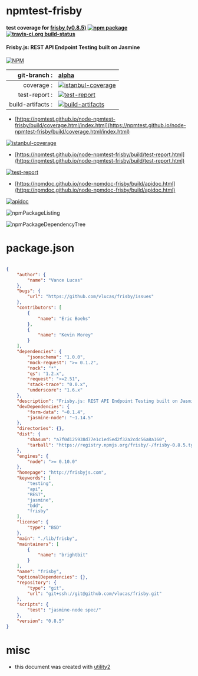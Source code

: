 # npmtest-frisby

#### test coverage for  [frisby (v0.8.5)](http://frisbyjs.com)  [![npm package](https://img.shields.io/npm/v/npmtest-frisby.svg?style=flat-square)](https://www.npmjs.org/package/npmtest-frisby) [![travis-ci.org build-status](https://api.travis-ci.org/npmtest/node-npmtest-frisby.svg)](https://travis-ci.org/npmtest/node-npmtest-frisby)

#### Frisby.js: REST API Endpoint Testing built on Jasmine

[![NPM](https://nodei.co/npm/frisby.png?downloads=true&downloadRank=true&stars=true)](https://www.npmjs.com/package/frisby)

| git-branch : | [alpha](https://github.com/npmtest/node-npmtest-frisby/tree/alpha)|
|--:|:--|
| coverage : | [![istanbul-coverage](https://npmtest.github.io/node-npmtest-frisby/build/coverage.badge.svg)](https://npmtest.github.io/node-npmtest-frisby/build/coverage.html/index.html)|
| test-report : | [![test-report](https://npmtest.github.io/node-npmtest-frisby/build/test-report.badge.svg)](https://npmtest.github.io/node-npmtest-frisby/build/test-report.html)|
| build-artifacts : | [![build-artifacts](https://npmtest.github.io/node-npmtest-frisby/glyphicons_144_folder_open.png)](https://github.com/npmtest/node-npmtest-frisby/tree/gh-pages/build)|

- [https://npmtest.github.io/node-npmtest-frisby/build/coverage.html/index.html](https://npmtest.github.io/node-npmtest-frisby/build/coverage.html/index.html)

[![istanbul-coverage](https://npmtest.github.io/node-npmtest-frisby/build/screenCapture.buildCi.browser.%252Ftmp%252Fbuild%252Fcoverage.lib.html.png)](https://npmtest.github.io/node-npmtest-frisby/build/coverage.html/index.html)

- [https://npmtest.github.io/node-npmtest-frisby/build/test-report.html](https://npmtest.github.io/node-npmtest-frisby/build/test-report.html)

[![test-report](https://npmtest.github.io/node-npmtest-frisby/build/screenCapture.buildCi.browser.%252Ftmp%252Fbuild%252Ftest-report.html.png)](https://npmtest.github.io/node-npmtest-frisby/build/test-report.html)

- [https://npmdoc.github.io/node-npmdoc-frisby/build/apidoc.html](https://npmdoc.github.io/node-npmdoc-frisby/build/apidoc.html)

[![apidoc](https://npmdoc.github.io/node-npmdoc-frisby/build/screenCapture.buildCi.browser.%252Ftmp%252Fbuild%252Fapidoc.html.png)](https://npmdoc.github.io/node-npmdoc-frisby/build/apidoc.html)

![npmPackageListing](https://npmtest.github.io/node-npmtest-frisby/build/screenCapture.npmPackageListing.svg)

![npmPackageDependencyTree](https://npmtest.github.io/node-npmtest-frisby/build/screenCapture.npmPackageDependencyTree.svg)



# package.json

```json

{
    "author": {
        "name": "Vance Lucas"
    },
    "bugs": {
        "url": "https://github.com/vlucas/frisby/issues"
    },
    "contributors": [
        {
            "name": "Eric Boehs"
        },
        {
            "name": "Kevin Morey"
        }
    ],
    "dependencies": {
        "jsonschema": "1.0.0",
        "mock-request": ">= 0.1.2",
        "nock": "*",
        "qs": "1.2.x",
        "request": ">=2.51",
        "stack-trace": "0.0.x",
        "underscore": "1.6.x"
    },
    "description": "Frisby.js: REST API Endpoint Testing built on Jasmine",
    "devDependencies": {
        "form-data": "~0.1.4",
        "jasmine-node": "~1.14.5"
    },
    "directories": {},
    "dist": {
        "shasum": "a7f0d125938d77e1c1ed5ed2f32a2cdc56a8a160",
        "tarball": "https://registry.npmjs.org/frisby/-/frisby-0.8.5.tgz"
    },
    "engines": {
        "node": ">= 0.10.0"
    },
    "homepage": "http://frisbyjs.com",
    "keywords": [
        "testing",
        "api",
        "REST",
        "jasmine",
        "bdd",
        "frisby"
    ],
    "license": {
        "type": "BSD"
    },
    "main": "./lib/frisby",
    "maintainers": [
        {
            "name": "brightbit"
        }
    ],
    "name": "frisby",
    "optionalDependencies": {},
    "repository": {
        "type": "git",
        "url": "git+ssh://git@github.com/vlucas/frisby.git"
    },
    "scripts": {
        "test": "jasmine-node spec/"
    },
    "version": "0.8.5"
}
```



# misc
- this document was created with [utility2](https://github.com/kaizhu256/node-utility2)

